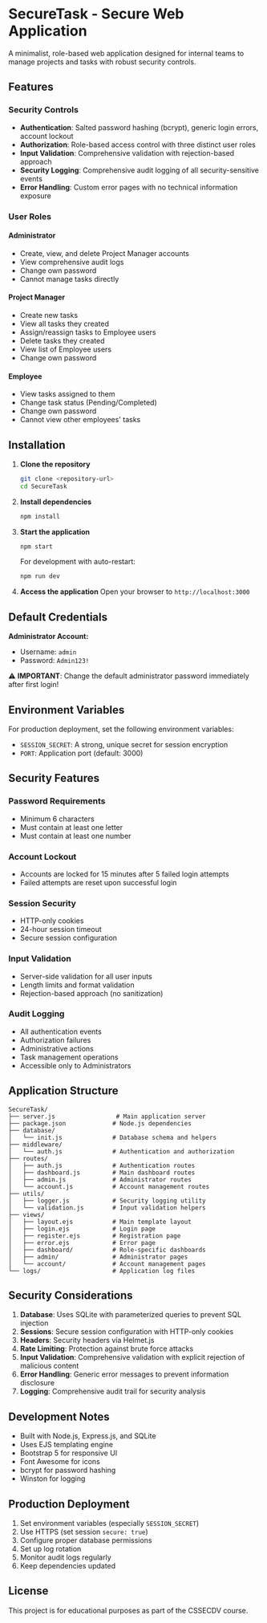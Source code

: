# SecureTask - Secure Web Application

A minimalist, role-based web application designed for internal teams to manage projects and tasks with robust security controls.

## Features

### Security Controls
- **Authentication**: Salted password hashing (bcrypt), generic login errors, account lockout
- **Authorization**: Role-based access control with three distinct user roles
- **Input Validation**: Comprehensive validation with rejection-based approach
- **Security Logging**: Comprehensive audit logging of all security-sensitive events
- **Error Handling**: Custom error pages with no technical information exposure

### User Roles

#### Administrator
- Create, view, and delete Project Manager accounts
- View comprehensive audit logs
- Change own password
- Cannot manage tasks directly

#### Project Manager
- Create new tasks
- View all tasks they created
- Assign/reassign tasks to Employee users
- Delete tasks they created
- View list of Employee users
- Change own password

#### Employee
- View tasks assigned to them
- Change task status (Pending/Completed)
- Change own password
- Cannot view other employees' tasks

## Installation

1. **Clone the repository**
   ```bash
   git clone <repository-url>
   cd SecureTask
   ```

2. **Install dependencies**
   ```bash
   npm install
   ```

3. **Start the application**
   ```bash
   npm start
   ```
   
   For development with auto-restart:
   ```bash
   npm run dev
   ```

4. **Access the application**
   Open your browser to `http://localhost:3000`

## Default Credentials

**Administrator Account:**
- Username: `admin`
- Password: `Admin123!`

⚠️ **IMPORTANT**: Change the default administrator password immediately after first login!

## Environment Variables

For production deployment, set the following environment variables:

- `SESSION_SECRET`: A strong, unique secret for session encryption
- `PORT`: Application port (default: 3000)

## Security Features

### Password Requirements
- Minimum 6 characters
- Must contain at least one letter
- Must contain at least one number

### Account Lockout
- Accounts are locked for 15 minutes after 5 failed login attempts
- Failed attempts are reset upon successful login

### Session Security
- HTTP-only cookies
- 24-hour session timeout
- Secure session configuration

### Input Validation
- Server-side validation for all user inputs
- Length limits and format validation
- Rejection-based approach (no sanitization)

### Audit Logging
- All authentication events
- Authorization failures
- Administrative actions
- Task management operations
- Accessible only to Administrators

## Application Structure

```
SecureTask/
├── server.js                 # Main application server
├── package.json             # Node.js dependencies
├── database/
│   └── init.js              # Database schema and helpers
├── middleware/
│   └── auth.js              # Authentication and authorization
├── routes/
│   ├── auth.js              # Authentication routes
│   ├── dashboard.js         # Main dashboard routes
│   ├── admin.js             # Administrator routes
│   └── account.js           # Account management routes
├── utils/
│   ├── logger.js            # Security logging utility
│   └── validation.js        # Input validation helpers
├── views/
│   ├── layout.ejs           # Main template layout
│   ├── login.ejs            # Login page
│   ├── register.ejs         # Registration page
│   ├── error.ejs            # Error page
│   ├── dashboard/           # Role-specific dashboards
│   ├── admin/               # Administrator pages
│   └── account/             # Account management pages
└── logs/                    # Application log files
```

## Security Considerations

1. **Database**: Uses SQLite with parameterized queries to prevent SQL injection
2. **Sessions**: Secure session configuration with HTTP-only cookies
3. **Headers**: Security headers via Helmet.js
4. **Rate Limiting**: Protection against brute force attacks
5. **Input Validation**: Comprehensive validation with explicit rejection of malicious content
6. **Error Handling**: Generic error messages to prevent information disclosure
7. **Logging**: Comprehensive audit trail for security analysis

## Development Notes

- Built with Node.js, Express.js, and SQLite
- Uses EJS templating engine
- Bootstrap 5 for responsive UI
- Font Awesome for icons
- bcrypt for password hashing
- Winston for logging

## Production Deployment

1. Set environment variables (especially `SESSION_SECRET`)
2. Use HTTPS (set session `secure: true`)
3. Configure proper database permissions
4. Set up log rotation
5. Monitor audit logs regularly
6. Keep dependencies updated

## License

This project is for educational purposes as part of the CSSECDV course.

